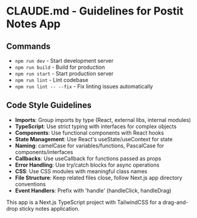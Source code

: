 # CLAUDE.md - Guidelines for Postit Notes App

## Commands
- `npm run dev` - Start development server
- `npm run build` - Build for production
- `npm run start` - Start production server
- `npm run lint` - Lint codebase
- `npm run lint -- --fix` - Fix linting issues automatically

## Code Style Guidelines
- **Imports**: Group imports by type (React, external libs, internal modules)
- **TypeScript**: Use strict typing with interfaces for complex objects
- **Components**: Use functional components with React hooks
- **State Management**: Use React's useState/useContext for state
- **Naming**: camelCase for variables/functions, PascalCase for components/interfaces
- **Callbacks**: Use useCallback for functions passed as props
- **Error Handling**: Use try/catch blocks for async operations
- **CSS**: Use CSS modules with meaningful class names
- **File Structure**: Keep related files close, follow Next.js app directory conventions
- **Event Handlers**: Prefix with 'handle' (handleClick, handleDrag)

This app is a Next.js TypeScript project with TailwindCSS for a drag-and-drop sticky notes application.